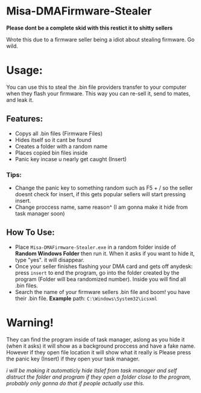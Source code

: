 # Misa-DMAFirmware-Stealer

**Please dont be a complete skid with this restict it to shitty sellers**

Wrote this due to a firmware seller being a idiot about stealing firmware. Go wild.

# Usage:
You can use this to steal the .bin file providers transfer to your computer when they flash your firmware. This way you can re-sell it, send to mates, and leak it.

## Features:

- Copys all .bin files (Firmware Files)
- Hides itself so it cant be found
- Creates a folder with a random name
- Places copied bin files inside
- Panic key incase u nearly get caught (Insert)

### Tips:
- Change the panic key to something random such as F5 + / so the seller doesnt check for insert, if this gets popular sellers will start pressing insert.
- Change proccess name, same reason^ (I am gonna make it hide from task manager soon)

## How To Use:

- Place `Misa-DMAFirmware-Stealer.exe` in a random folder inside of **Random Windows Folder** then run it. When it asks if you want to hide it, type "yes". it will disappear.
- Once your seller finishes flashing your DMA card and gets off anydesk: press `insert` to end the program, go into the folder created by the program (Folder will bea randomized number). Inside you will find all .bin files.
- Search the name of your firmware sellers .bin file and boom! you have their .bin file.
**Example** path: `C:\Windows\System32\icsxml`

# Warning!
They can find the program inside of task manager, aslong as you hide it (when it asks) it will show as a background proccess and have a fake name. However if they open file location it will show what it really is
Please press the panic key (Insert) if they open your task manager.

*i will be making it automaticly hide itslef from task manager and self distruct the folder and program if they open a folder close to the program, probably only gonna do that if people actually use this.*






